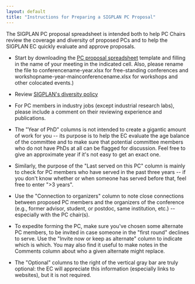 ```yaml
---
layout: default
title: "Instructions for Preparing a SIGPLAN PC Proposal"
---
```


The SIGPLAN PC proposal spreadsheet is intended both to help PC Chairs review the coverage and diversity of proposed PCs and to help the SIGPLAN EC quickly evaluate and approve proposals.  

- Start by downloading the [PC proposal
  spreadsheet](/Resources/Guidelines/sigplan-pc-proposal-template.xlsx)
  template and filling in the name of your meeting in the indicated
  cell.  Also, please rename the file to conferencename-year.xlsx for
  free-standing conferences and
  workshopname-year-mainconferencename.xlsx for workshops and other
  colocated events.)

- Review [SIGPLAN's diversity
  policy](http://www.sigplan.org/Resources/Policies/Diversity/)

- For PC members in industry jobs (except industrial research labs),
  please include a comment on their reviewing experience and
  publications.

- The "Year of PhD" columns is not intended to create a gigantic
  amount of work for you -- its purpose is to help the EC evaluate the
  age balance of the committee and to make sure that potential
  committee members who do not have PhDs at all can be flagged for
  discussion.  Feel free to give an approximate year if it's not easy
  to get an exact one.

- Similarly, the purpose of the "Last served on this PC" column is
  mainly to check for PC members who have served in the past three
  years -- if you don't know whether or when someone has served before
  that, feel free to enter ">3 years".

- Use the "Connection to organizers" column to note close connections
  between proposed PC members and the organizers of the
  conference (e.g., former advisor, student, or postdoc, same
  institution, etc.) -- especially with the PC chair(s).

- To expedite forming the PC, make sure you've chosen some alternate
  PC members, to be invited in case someone in the "first round"
  declines to serve.  Use the "Invite now or keep as alternate" column
  to indicate which is which.  You may also find it useful to make
  notes in the Comments column about who a given alternate might
  replace.

- The "Optional" columns to the right of the vertical gray bar are
  truly optional: the EC will appreciate this information (especially
  links to websites), but it is not required.